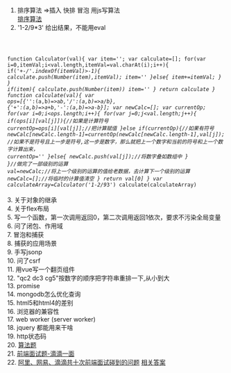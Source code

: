 1. 排序算法 =>插入 快排 冒泡 用js写算法   
 [排序算法](http://blog.csdn.net/u013063153/article/details/52667542#t10)
2. '1-2/9*3' 给出结果，不能用eval  
 <code>
	
	
 function  Calculator(val){
	var item='';
	var calculate=[];
	for(var i=0,itemVal;i<val.length,itemVal=val.charAt(i);i++){
		if('+-*/'.indexOf(itemVal)>-1){
			calculate.push(Number(item),itemVal);
			item=''
		}else{
			item+=itemVal;
		}
	}
	if(item){
		calculate.push(Number(item))
		item=''
	}
	return calculate
	}
	function calculate(val){
		var ops=[{'*':(a,b)=>a*b,'/':(a,b)=>a/b},
				{'+':(a,b)=>a+b,'-':(a,b)=>a-b}];
		var newCalc=[];
		var currentOp;
		for(var i=0;i<ops.length;i++){
			for(var j=0;j<val.length;j++){
				if(ops[i][val[j]]){//如果是计算符号
					currentOp=ops[i][val[j]];//把计算赋值
				}else if(currentOp){//如果有符号
					newCalc[newCalc.length-1]=currentOp(newCalc[newCalc.length-1],val[j]);
					//如果不是符号且上一步是符号,这一步是数字，那么就把上一个数字和当前的符号和上一个数字计算出来，
					currentOp=''
				}else{
					newCalc.push(val[j]);//将数字叠如数组中
				}
			}//做完了一部级别的运算
			val=newCalc;//将上一个级别的运算的值给老数据，去计算下一个级别的运算
			newCalc=[];//将临时的计算值清空
		}
		return val[0]
	}
	var calculateArray=Calculator('1-2/9*3')
	calculate(calculateArray)
</code>  
3. 关于对象的继承  
4. 关于flex布局  
5. 写一个函数，第一次调用返回0，第二次调用返回1依次，要求不污染全局变量   
6. 问了闭包、作用域  
7. 冒泡和捕获  
8. 捕获的应用场景  
9. 手写jsonp  
10. 问了csrf  
11. 用vue写一个翻页组件   
12. "qc2 dc3 cg5"按数字的顺序把字符串重排一下,从小到大  
13. promise  
14. mongodb怎么优化查询  
15. html5和html4的差别  
16. 浏览器的兼容性  
17. web worker  (server worker)  
18. jquery 都能用来干啥  
19. http状态码  
20. [算法题](http://mp.weixin.qq.com/s/2DTcuFYa-ClmTGHBsZL82Q)  
21. [前端面试题-滴滴一面](http://blog.csdn.net/liuliuliu_666/article/details/78366901)  
22. [阿里、网易、滴滴共十次前端面试碰到的问题](https://segmentfault.com/a/1190000009662029)  [相关答案](https://zhoukekestar.github.io/notes/2017/06/07/interview-answers.html) 
